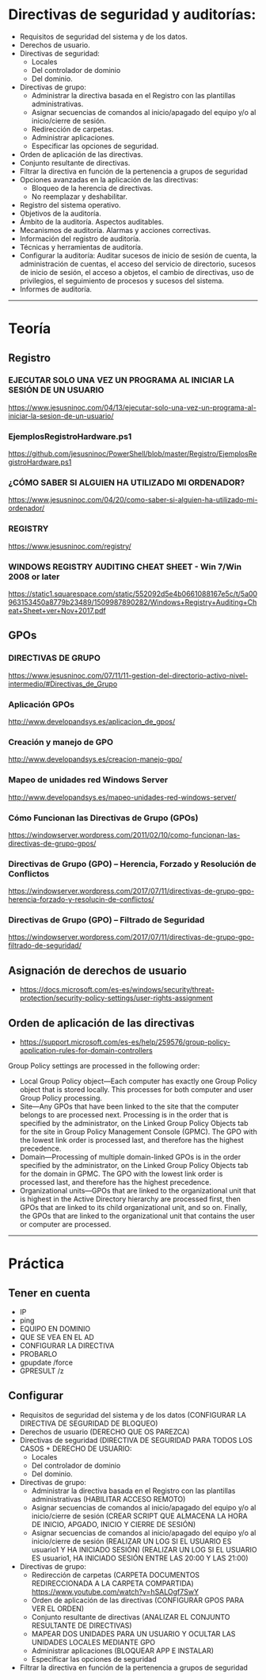 # Directivas de seguridad y auditorías:
- Requisitos de seguridad del sistema y de los datos.
- Derechos de usuario.
- Directivas de seguridad:
  - Locales
  - Del controlador de dominio
  - Del dominio.
- Directivas de grupo:
  - Administrar la directiva basada en el Registro con las plantillas administrativas.
  - Asignar secuencias de comandos al inicio/apagado del equipo y/o al inicio/cierre de sesión.
  - Redirección de carpetas.
  - Administrar aplicaciones.
  - Especificar las opciones de seguridad.
- Orden de aplicación de las directivas.
- Conjunto resultante de directivas.
- Filtrar la directiva en función de la pertenencia a grupos de seguridad
- Opciones avanzadas en la aplicación de las directivas:
  - Bloqueo de la herencia de directivas.
  - No reemplazar y deshabilitar.
- Registro del sistema operativo.
- Objetivos de la auditoría.
- Ámbito de la auditoría. Aspectos auditables.
- Mecanismos de auditoría. Alarmas y acciones correctivas.
- Información del registro de auditoría.
- Técnicas y herramientas de auditoría.
- Configurar la auditoría: Auditar sucesos de inicio de sesión de cuenta, la administración de cuentas, el acceso del servicio de directorio, sucesos de inicio de sesión, el acceso a objetos, el cambio de directivas, uso de privilegios, el seguimiento de procesos y sucesos del sistema.
- Informes de auditoría.

-----------------

# Teoría

## Registro
### EJECUTAR SOLO UNA VEZ UN PROGRAMA AL INICIAR LA SESIÓN DE UN USUARIO
https://www.jesusninoc.com/04/13/ejecutar-solo-una-vez-un-programa-al-iniciar-la-sesion-de-un-usuario/
### EjemplosRegistroHardware.ps1
https://github.com/jesusninoc/PowerShell/blob/master/Registro/EjemplosRegistroHardware.ps1
### ¿CÓMO SABER SI ALGUIEN HA UTILIZADO MI ORDENADOR?
https://www.jesusninoc.com/04/20/como-saber-si-alguien-ha-utilizado-mi-ordenador/
### REGISTRY
https://www.jesusninoc.com/registry/
### WINDOWS REGISTRY AUDITING CHEAT SHEET - Win 7/Win 2008 or later
https://static1.squarespace.com/static/552092d5e4b0661088167e5c/t/5a00963153450a8779b23489/1509987890282/Windows+Registry+Auditing+Cheat+Sheet+ver+Nov+2017.pdf

## GPOs
### DIRECTIVAS DE GRUPO
https://www.jesusninoc.com/07/11/11-gestion-del-directorio-activo-nivel-intermedio/#Directivas_de_Grupo
### Aplicación GPOs
http://www.developandsys.es/aplicacion_de_gpos/
### Creación y manejo de GPO
http://www.developandsys.es/creacion-manejo-gpo/
### Mapeo de unidades red Windows Server
http://www.developandsys.es/mapeo-unidades-red-windows-server/
### Cómo Funcionan las Directivas de Grupo (GPOs)
https://windowserver.wordpress.com/2011/02/10/como-funcionan-las-directivas-de-grupo-gpos/
### Directivas de Grupo (GPO) – Herencia, Forzado y Resolución de Conflictos
https://windowserver.wordpress.com/2017/07/11/directivas-de-grupo-gpo-herencia-forzado-y-resolucin-de-conflictos/
### Directivas de Grupo (GPO) – Filtrado de Seguridad
https://windowserver.wordpress.com/2017/07/11/directivas-de-grupo-gpo-filtrado-de-seguridad/

## Asignación de derechos de usuario
* https://docs.microsoft.com/es-es/windows/security/threat-protection/security-policy-settings/user-rights-assignment

## Orden de aplicación de las directivas
* https://support.microsoft.com/es-es/help/259576/group-policy-application-rules-for-domain-controllers

Group Policy settings are processed in the following order:

- Local Group Policy object—Each computer has exactly one Group Policy object that is stored locally. This processes for both computer and user Group Policy processing. 
- Site—Any GPOs that have been linked to the site that the computer belongs to are processed next. Processing is in the order that is specified by the administrator, on the Linked Group Policy Objects tab for the site in Group Policy Management Console (GPMC). The GPO with the lowest link order is processed last, and therefore has the highest precedence.
- Domain—Processing of multiple domain-linked GPOs is in the order specified by the administrator, on the Linked Group Policy Objects tab for the domain in GPMC. The GPO with the lowest link order is processed last, and therefore has the highest precedence.
- Organizational units—GPOs that are linked to the organizational unit that is highest in the Active Directory hierarchy are processed first, then GPOs that are linked to its child organizational unit, and so on. Finally, the GPOs that are linked to the organizational unit that contains the user or computer are processed.

---------

# Práctica

## Tener en cuenta
 - IP
 - ping
 - EQUIPO EN DOMINIO
 - QUE SE VEA EN EL AD
 - CONFIGURAR LA DIRECTIVA
 - PROBARLO
 - gpupdate /force
 - GPRESULT /z

## Configurar
- Requisitos de seguridad del sistema y de los datos (CONFIGURAR LA DIRECTIVA DE SEGURIDAD DE BLOQUEO)
- Derechos de usuario (DERECHO QUE OS PAREZCA)
- Directivas de seguridad (DIRECTIVA DE SEGURIDAD PARA TODOS LOS CASOS + DERECHO DE USUARIO:
  - Locales
  - Del controlador de dominio
  - Del dominio.
- Directivas de grupo:
  - Administrar la directiva basada en el Registro con las plantillas administrativas (HABILITAR ACCESO REMOTO)
  - Asignar secuencias de comandos al inicio/apagado del equipo y/o al inicio/cierre de sesión (CREAR SCRIPT QUE ALMACENA LA HORA DE INICIO, APGADO, INICIO Y CIERRE DE SESIÓN)
  - Asignar secuencias de comandos al inicio/apagado del equipo y/o al inicio/cierre de sesión (REALIZAR UN LOG SI EL USUARIO ES usuario1 Y HA INICIADO SESIÓN) (REALIZAR UN LOG SI EL USUARIO ES usuario1, HA INICIADO SESIÓN ENTRE LAS 20:00 Y LAS 21:00)
- Directivas de grupo:
  - Redirección de carpetas (CARPETA DOCUMENTOS REDIRECCIONADA A LA CARPETA COMPARTIDA) https://www.youtube.com/watch?v=hSALOgf7SwY
  - Orden de aplicación de las directivas (CONFIGURAR GPOS PARA VER EL ORDEN)
  - Conjunto resultante de directivas (ANALIZAR EL CONJUNTO RESULTANTE DE DIRECTIVAS)
  - MAPEAR DOS UNIDADES PARA UN USUARIO Y OCULTAR LAS UNIDADES LOCALES MEDIANTE GPO
  - Administrar aplicaciones (BLOQUEAR APP E INSTALAR)
  - Especificar las opciones de seguridad 
- Filtrar la directiva en función de la pertenencia a grupos de seguridad

